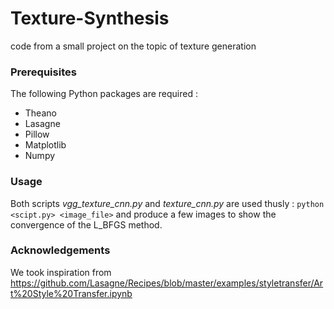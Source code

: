 # Texture-Synthesis
code from a small project on the topic of texture generation

### Prerequisites

The following Python packages are required :
 * Theano
 * Lasagne
 * Pillow
 * Matplotlib
 * Numpy
 
 ### Usage 
 
 Both scripts *vgg_texture_cnn.py* and *texture_cnn.py* are used thusly :
 `python <scipt.py> <image_file>`
 and produce a few images to show the convergence of the L_BFGS method.
 

### Acknowledgements

We took inspiration from https://github.com/Lasagne/Recipes/blob/master/examples/styletransfer/Art%20Style%20Transfer.ipynb
